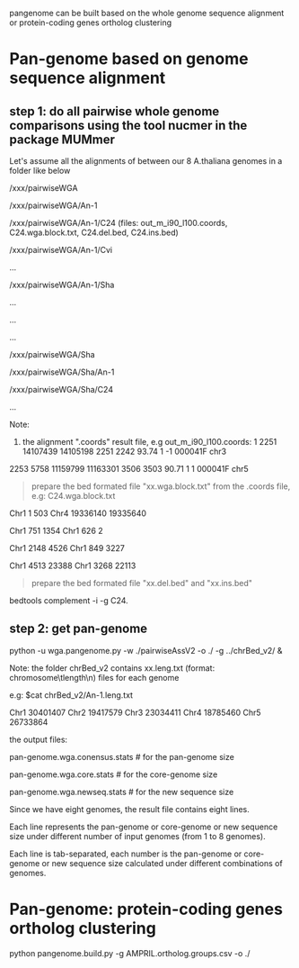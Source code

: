 
pangenome can be built based on the whole genome sequence alignment or protein-coding genes ortholog clustering

# Pan-genome based on genome sequence alignment

## step 1: do all pairwise whole genome comparisons using the tool nucmer in the package MUMmer

Let's assume all the alignments of between our 8 A.thaliana genomes in a folder like below

/xxx/pairwiseWGA

/xxx/pairwiseWGA/An-1

/xxx/pairwiseWGA/An-1/C24 (files: out_m_i90_l100.coords, C24.wga.block.txt, C24.del.bed, C24.ins.bed)

/xxx/pairwiseWGA/An-1/Cvi

...

/xxx/pairwiseWGA/An-1/Sha

...

...

...

/xxx/pairwiseWGA/Sha

/xxx/pairwiseWGA/Sha/An-1

/xxx/pairwiseWGA/Sha/C24

...

Note:

1. the alignment ".coords" result file, e.g out_m_i90_l100.coords:
  1	2251	14107439	14105198	2251	2242	93.74	1	-1	000041F	chr3
  
  2253	5758	11159799	11163301	3506	3503	90.71	1	1	000041F	chr5

>  prepare the bed formated file "xx.wga.block.txt" from the .coords file, e.g: C24.wga.block.txt

  Chr1	1	503	Chr4	19336140	19335640
  
  Chr1	751	1354	Chr1	626	2	
  
  Chr1	2148	4526	Chr1	849	3227	
  
  Chr1	4513	23388	Chr1	3268	22113	
  
> prepare the bed formated file "xx.del.bed" and "xx.ins.bed"

  bedtools complement -i -g C24.
  
  
## step 2: get pan-genome
python -u wga.pangenome.py -w ./pairwiseAssV2 -o ./ -g ../chrBed_v2/ &

Note: the folder chrBed_v2 contains xx.leng.txt (format: chromosome\tlength\n) files for each genome 

e.g: $cat chrBed_v2/An-1.leng.txt

Chr1	30401407
Chr2	19417579
Chr3	23034411
Chr4	18785460
Chr5	26733864

the output files:

pan-genome.wga.conensus.stats  # for the pan-genome size

pan-genome.wga.core.stats  # for the core-genome size

pan-genome.wga.newseq.stats # for the new sequence size

Since we have eight genomes, the result file contains eight lines. 

Each line represents the pan-genome or core-genome or new sequence size under different number of input genomes (from 1 to 8 genomes). 

Each line is tab-separated, each number is the pan-genome or core-genome or new sequence size calculated under different combinations of genomes.



# Pan-genome: protein-coding genes ortholog clustering
python pangenome.build.py -g AMPRIL.ortholog.groups.csv -o ./
